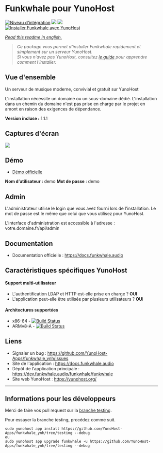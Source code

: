 # Funkwhale pour YunoHost

[![Niveau d'intégration](https://dash.yunohost.org/integration/funkwhale.svg)](https://dash.yunohost.org/appci/app/funkwhale) ![](https://ci-apps.yunohost.org/ci/badges/funkwhale.status.svg) ![](https://ci-apps.yunohost.org/ci/badges/funkwhale.maintain.svg)  
[![Installer Funkwhale avec YunoHost](https://install-app.yunohost.org/install-with-yunohost.svg)](https://install-app.yunohost.org/?app=funkwhale)

*[Read this readme in english.](./README.md)* 

> *Ce package vous permet d'installer Funkwhale rapidement et simplement sur un serveur YunoHost.  
Si vous n'avez pas YunoHost, consultez [le guide](https://yunohost.org/#/install) pour apprendre comment l'installer.*

## Vue d'ensemble
Un serveur de musique moderne, convivial et gratuit sur YunoHost

L'installation nécessite un domaine ou un sous-domaine dédié. L'installation dans un chemin du domaine n'est pas prise en charge par le projet en amont en raison des exigences de dépendance.

**Version incluse :** 1.1.1

## Captures d'écran

![](https://upload.wikimedia.org/wikipedia/commons/d/d8/Capture_d%27%C3%A9cran_de_la_page_d%27accueil_de_Funkwhale.png)

## Démo

* [Démo officielle](https://demo.funkwhale.audio)

**Nom d’utilisateur :** demo  **Mot de passe :** demo

## Admin

L'administrateur utilise le login que vous avez fourni lors de l'installation. Le mot de passe est le même que celui que vous utilisez pour YunoHost.

L'interface d'administration est accessible à l'adresse : votre.domaine.fr/api/admin

## Documentation

 * Documentation officielle : https://docs.funkwhale.audio

## Caractéristiques spécifiques YunoHost

#### Support multi-utilisateur

* L'authentification LDAP et HTTP est-elle prise en charge ? **OUI**
* L'application peut-elle être utilisée par plusieurs utilisateurs ? **OUI**

#### Architectures supportées

* x86-64 - [![Build Status](https://ci-apps.yunohost.org/ci/logs/funkwhale.svg)](https://ci-apps.yunohost.org/ci/apps/funkwhale/)
* ARMv8-A - [![Build Status](https://ci-apps-arm.yunohost.org/ci/logs/funkwhale.svg)](https://ci-apps-arm.yunohost.org/ci/apps/funkwhale/)

## Liens

 * Signaler un bug : https://github.com/YunoHost-Apps/funkwhale_ynh/issues
 * Site de l'application : https://docs.funkwhale.audio
 * Dépôt de l'application principale : https://dev.funkwhale.audio/funkwhale/funkwhale
 * Site web YunoHost : https://yunohost.org/

---

## Informations pour les développeurs

Merci de faire vos pull request sur la [branche testing](https://github.com/YunoHost-Apps/funkwhale_ynh/tree/testing).

Pour essayer la branche testing, procédez comme suit.
```
sudo yunohost app install https://github.com/YunoHost-Apps/funkwhale_ynh/tree/testing --debug
ou
sudo yunohost app upgrade funkwhale -u https://github.com/YunoHost-Apps/funkwhale_ynh/tree/testing --debug
```
